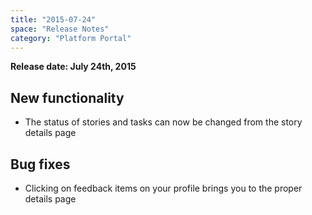 ```yaml
---
title: "2015-07-24"
space: "Release Notes"
category: "Platform Portal"
---
```



**Release date: July 24th, 2015**

## New functionality

*   The status of stories and tasks can now be changed from the story details page

## Bug fixes

*   Clicking on feedback items on your profile brings you to the proper details page